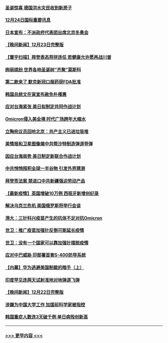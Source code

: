 #### [圣诞惊喜 德国洪水灾民收到新房子](../pages/prog202/a103302310.md?t=12242150) 
#### [12月24日国际重要讯息](../pages/prog202/a103302265.md?t=12242150) 
#### [日本宣布：不派政府代表团出席北京冬奥会](../pages/prog202/a103302203.md?t=12242150) 
#### [【晚间新闻】12月23日完整版](../pages/prog202/a103301989.md?t=12242150) 
#### [【寰宇扫描】拜登表态将拼连任 若健康允许愿再战川普](../pages/prog202/a103301749.md?t=12242150) 
#### [绚丽缤纷 世界各地圣诞树“齐聚”莫斯科](../pages/prog202/a103301810.md?t=12242150) 
#### [第二款来了 默克新冠口服药获FDA批准](../pages/prog202/a103301778.md?t=12242150) 
#### [韩国总统文在寅宣布赦免朴槿惠](../pages/prog202/a103301942.md?t=12242150) 
#### [应对台海紧张 美日拟制定共同作战计划](../pages/prog202/a103301772.md?t=12242150) 
#### [Omicron侵入美全境 时代广场跨年大缩水](../pages/prog202/a103301837.md?t=12242150) 
#### [立陶宛议员回呛北京：共产主义已进垃圾堆](../pages/prog202/a103301789.md?t=12242150) 
#### [美情报和卫星图像揭中共帮沙特制造弹道导弹](../pages/prog202/a103301734.md?t=12242150) 
#### [因应台海局势 美日制定新联合作战计划](../pages/prog202/a103301695.md?t=12242150) 
#### [中共悄悄囤积全球一半谷物 引发外界猜测](../pages/prog202/a103301678.md?t=12242150) 
#### [拜登签法案 禁进口中共新疆强迫劳动产品](../pages/prog202/a103301625.md?t=12242150) 
#### [【最新疫情】英国增破10万例 西班牙新增创纪录](../pages/prog202/a103301655.md?t=12242150) 
#### [解决乌克兰危机 美国俄罗斯将举行会谈](../pages/prog202/a103301610.md?t=12242150) 
#### [港大：三针科兴疫苗产生的抗体不足对抗Omicron](../pages/prog202/a103301571.md?t=12242150) 
#### [世卫：推广疫苗加强针反倒可能延长疫情](../pages/prog202/a103301594.md?t=12242150) 
#### [世卫：没有一个国家可以靠加强针摆脱疫情](../pages/prog202/a103301538.md?t=12242150) 
#### [应对中巴威胁 印部署首套S-400防导系统](../pages/prog202/a103301525.md?t=12242150) 
#### [【内幕】华为逃避美国制裁的暗手（上）](../pages/prog202/a103301390.md?t=12242150) 
#### [印度罕见连两天试射准地对地弹道飞弹](../pages/prog202/a103301351.md?t=12242150) 
#### [【晚间新闻】12月22日完整版](../pages/prog202/a103301155.md?t=12242150) 
#### [涉嫌为中国大学工作 加国前科学家被指控](../pages/prog202/a103300937.md?t=12242150) 
#### [韩国重症人数连3天破千例 单日病殁创新高](../pages/prog202/a103301264.md?t=12242150) 

----
#### [ >>> 更早内容 <<< ](../indexes/prog202-earlier.md)
